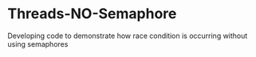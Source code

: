 # Threads-NO-Semaphore
Developing code to demonstrate how race condition is occurring without using semaphores 
